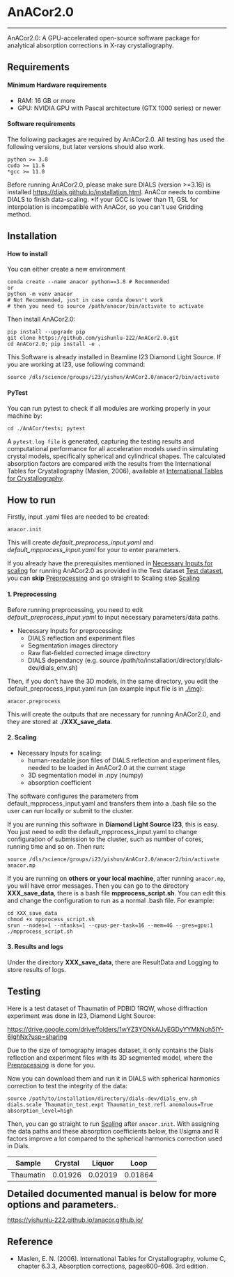 # AnACor2.0
***
AnACor2.0: A GPU-accelerated open-source software package for analytical absorption corrections in X-ray crystallography.



## Requirements

#### Minimum Hardware requirements

- RAM: 16 GB or more
- GPU: NVIDIA GPU with Pascal architecture (GTX 1000 series) or newer

#### Software requirements
The following packages are required by AnACor2.0. All testing has used the following versions, but later versions should also work.

	python >= 3.8
	cuda >= 11.6
	*gcc >= 11.0
  
Before running AnACor2.0, please make sure DIALS (version >=3.16) is installed https://dials.github.io/installation.html. AnACor needs to combine DIALS to finish data-scaling.
*If your GCC is lower than 11, GSL for interpolation is incompatible with AnACor, so you can't use Gridding method.

## Installation

#### How to install

You can either create a new environment 
```
conda create --name anacor python==3.8 # Recommended
or
python -m venv anacor
# Not Recommended, just in case conda doesn't work
# then you need to source /path/anacor/bin/activate to activate
```
Then install AnACor2.0:
```
pip install --upgrade pip
git clone https://github.com/yishunlu-222/AnACor2.0.git
cd AnACor2.0; pip install -e .
```
This Software is already installed in Beamline I23 Diamond Light Source. If you are working at I23, use following command:

```
source /dls/science/groups/i23/yishun/AnACor2.0/anacor2/bin/activate
``` 

#### PyTest
You can run pytest to check if all modules are working properly in your machine by:
```
cd ./AnACor/tests; pytest
```
A `pytest.log file` is generated, capturing the testing results and computational performance for all acceleration models used in simulating crystal models, specifically spherical and cylindrical shapes. The calculated absorption factors are compared with the results from the International Tables for Crystallography (Maslen, 2006), available at [International Tables for Crystallography](https://it.iucr.org/Cb/ch6o3v0001/sec6o3o1/).


## How to run
Firstly, input .yaml files are needed to be created:
```
anacor.init
```
This will create *default_preprocess_input.yaml* and *default_mpprocess_input.yaml* for your to enter parameters.

If you already have the prerequisites mentioned in  [Necessary Inputs for scaling](#2-scaling) for running AnACor2.0 as provided in the Test dataset [Test dataset](#testing), you can **skip** [Preprocessing](#1-preprocessing) and go straight to Scaling step [Scaling](#2-scaling)

#### 1. Preprocessing

Before running preprocessing, you need to edit *default_preprocess_input.yaml* to input necessary parameters/data paths.

- Necessary Inputs for preprocessing:
  - DIALS reflection and experiment files
  - Segmentation images directory 
  - Raw flat-fielded corrected image directory
  - DIALS dependancy (e.g. source /path/to/installation/directory/dials-dev/dials_env.sh) 

  
Then, if you don't have the 3D models, in the same directory, you edit the default_preprocess_input.yaml run (an example input file is in [./img](https://github.com/yishunlu-222/AnACor2.0/tree/main/img)):
```
anacor.preprocess 
```
This will create the outputs that are necessary for running AnACor2.0, and they are stored at **./XXX_save_data**.

#### 2. Scaling
- Necessary Inputs for scaling:
  - human-readable json files of DIALS reflection and experiment files, needed to be loaded in AnACor2.0 at the current stage
  - 3D segmentation model in .npy (numpy)
  - absorption coefficient 
  
The software configures the parameters from default_mpprocess_input.yaml and transfers them into a .bash file so the user can run locally or submit to the cluster.

If you are running this software in **Diamond Light Source I23**, this is easy. You just need to edit the default_mpprocess_input.yaml to change configuration of submission to the cluster, such as number of cores, running time and so on. Then run:
```
source /dls/science/groups/i23/yishun/AnACor2.0/anacor2/bin/activate
anacor.mp
```

If you are running on **others or your local machine**, after running ```anacor.mp```, you will have error messages. Then you can go to the directory **XXX_save_data**, there is a bash file **mpprocess_script.sh**. You can edit this and change the configuration to run as a normal .bash file. For example:


```
cd XXX_save_data
chmod +x mpprocess_script.sh
srun --nodes=1 --ntasks=1 --cpus-per-task=16 --mem=4G --gres=gpu:1 ./mpprocess_script.sh
```



#### 3. Results and logs

Under the directory **XXX_save_data**, there are ResultData and Logging to store results of logs. 

## Testing

Here is a test dataset of Thaumatin of PDBID 1RQW, whose diffraction experiment was done in I23, Diamond Light Source:

https://drive.google.com/drive/folders/1wYZ3YONkAUyEGDyYYMkNoh5IY-6IghNx?usp=sharing

Due to the size of tomography images dataset, it only contains the Dials reflection and experiment files with its 3D segmented model, where the [Preprocessing](#1-preprocessing) is done for you.

Now you can download them and run it in DIALS with spherical harmonics correction to test the integrity of the data:

```
source /path/to/installation/directory/dials-dev/dials_env.sh
dials.scale Thaumatin_test.expt Thaumatin_test.refl anomalous=True absorption_level=high
```

Then, you can go straight to run [Scaling](#2-scaling) after `anacor.init`. With assigning the data paths and these absorption coefficients below, the I/sigma and R factors improve a lot compared to the spherical harmonics correction used in Dials.

| Sample    | Crystal | Liquor  | Loop    |
|-----------|---------|---------|---------|
| Thaumatin | 0.01926 | 0.02019 | 0.01864 |

**<span style="font-size:1.5em;">Detailed documented manual is below for more options and parameters.</span>**:

https://yishunlu-222.github.io/anacor.github.io/

## Reference

- Maslen, E. N. (2006). International Tables for Crystallography, volume C, chapter 6.3.3, Absorption corrections, pages600–608. 3rd edition.

